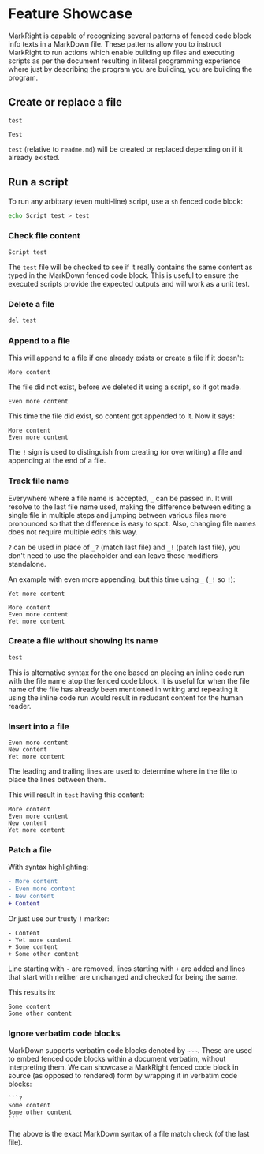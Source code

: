 # Feature Showcase

MarkRight is capable of recognizing several patterns of fenced code block info
texts in a MarkDown file. These patterns allow you to instruct MarkRight to run
actions which enable building up files and executing scripts as per the document
resulting in literal programming experience where just by describing the program
you are building, you are building the program.

## Create or replace a file

`test`
```
Test
```

`test` (relative to `readme.md`) will be created or replaced depending on if it
already existed.

## Run a script

To run any arbitrary (even multi-line) script, use a `sh` fenced code block:

```sh
echo Script test > test
```

### Check file content

```?
Script test 
```

The `test` file will be checked to see if it really contains the same content as
typed in the MarkDown fenced code block. This is useful to ensure the executed
scripts provide the expected outputs and will work as a unit test.

### Delete a file

```sh
del test
```

### Append to a file

This will append to a file if one already exists or create a file if it doesn't:

```!
More content
```

The file did not exist, before we deleted it using a script, so it got made.

```!
Even more content
```

This time the file did exist, so content got appended to it. Now it says:

```?
More content
Even more content
```

The `!` sign is used to distinguish from creating (or overwriting) a file and
appending at the end of a file.

### Track file name

Everywhere where a file name is accepted, `_` can be passed in. It will resolve
to the last file name used, making the difference between editing a single file
in multiple steps and jumping between various files more pronounced so that the
difference is easy to spot. Also, changing file names does not require multiple
edits this way.

`?` can be used in place of `_?` (match last file) and `_!` (patch last file),
you don't need to use the placeholder and can leave these modifiers standalone.

An example with even more appending, but this time using `_` (`_!` so `!`):

```!
Yet more content
```

```?
More content
Even more content
Yet more content
```

### Create a file without showing its name

```txt test2
test
```

This is alternative syntax for the one based on placing an inline code run with
the file name atop the fenced code block. It is useful for when the file name of
the file has already been mentioned in writing and repeating it using the inline
code run would result in redudant content for the human reader.

### Insert into a file

```test!
Even more content
New content
Yet more content
```

The leading and trailing lines are used to determine where in the file to place
the lines between them.

This will result in `test` having this content:

```?
More content
Even more content
New content
Yet more content
```

### Patch a file

With syntax highlighting:

```patch _
- More content
- Even more content
- New content
+ Content
```

Or just use our trusty `!` marker:

```!
- Content
- Yet more content
+ Some content
+ Some other content
```

Line starting with `-` are removed, lines starting with `+` are added and lines
that start with neither are unchanged and checked for being the same.

This results in:

```?
Some content
Some other content
```

### Ignore verbatim code blocks

MarkDown supports verbatim code blocks denoted by `~~~`. These are used to embed
fenced code blocks within a document verbatim, without interpreting them. We can
showcase a MarkRight fenced code block in source (as opposed to rendered) form
by wrapping it in verbatim code blocks:

~~~
```?
Some content
Some other content
```
~~~

The above is the exact MarkDown syntax of a file match check (of the last file).
